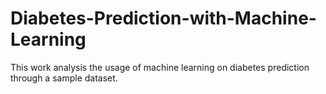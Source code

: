 # Diabetes-Prediction-with-Machine-Learning
This work analysis the usage of machine learning on diabetes prediction through a sample dataset.
